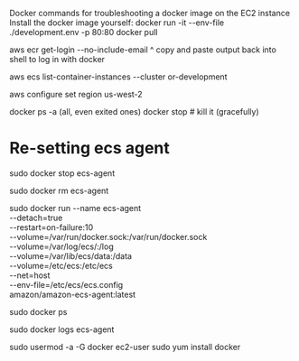 Docker commands for troubleshooting a docker image on the EC2 instance
Install the docker image yourself:
docker run -it --env-file ./development.env -p 80:80 <public dns>
docker pull <public dns>

aws ecr get-login --no-include-email
^ copy and paste output back into shell to log in with docker


aws ecs list-container-instances --cluster or-development


aws configure set region us-west-2


docker ps -a (all, even exited ones)
docker stop <container> # kill it (gracefully)






# Re-setting ecs agent


sudo docker stop ecs-agent


sudo docker rm ecs-agent


sudo docker run --name ecs-agent \
  --detach=true \
  --restart=on-failure:10 \
  --volume=/var/run/docker.sock:/var/run/docker.sock \
  --volume=/var/log/ecs/:/log \
  --volume=/var/lib/ecs/data:/data \
  --volume=/etc/ecs:/etc/ecs \
  --net=host \
  --env-file=/etc/ecs/ecs.config \
  amazon/amazon-ecs-agent:latest


sudo docker ps


sudo docker logs ecs-agent


sudo usermod -a -G docker ec2-user
sudo yum install docker
